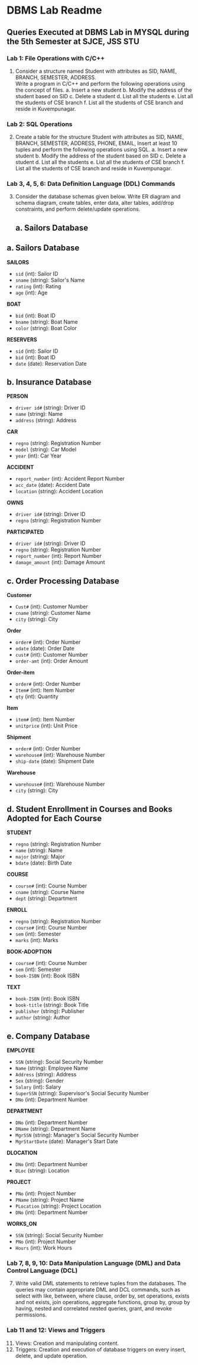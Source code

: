 # DBMS Lab Readme

## Queries Executed at DBMS Lab in MYSQL during the 5th Semester at SJCE, JSS STU

### Lab 1: File Operations with C/C++
1. Consider a structure named Student with attributes as SID, NAME, BRANCH, SEMESTER, ADDRESS.  
   Write a program in C/C++ and perform the following operations using the concept of files.
   a. Insert a new student
   b. Modify the address of the student based on SID
   c. Delete a student
   d. List all the students
   e. List all the students of CSE branch
   f. List all the students of CSE branch and reside in Kuvempunagar.

### Lab 2: SQL Operations
2. Create a table for the structure Student with attributes as SID, NAME, BRANCH, SEMESTER, ADDRESS, PHONE, EMAIL, Insert at least 10 tuples and perform the following operations using SQL.
   a. Insert a new student
   b. Modify the address of the student based on SID
   c. Delete a student
   d. List all the students
   e. List all the students of CSE branch
   f. List all the students of CSE branch and reside in Kuvempunagar.

### Lab 3, 4, 5, 6: Data Definition Language (DDL) Commands
3. Consider the database schemas given below. Write ER diagram and schema diagram, create tables, enter data, alter tables, add/drop constraints, and perform delete/update operations.
   ## a. Sailors Database

## a. Sailors Database

**SAILORS**
- `sid` (int): Sailor ID
- `sname` (string): Sailor's Name
- `rating` (int): Rating
- `age` (int): Age

**BOAT**
- `bid` (int): Boat ID
- `bname` (string): Boat Name
- `color` (string): Boat Color

**RESERVERS**
- `sid` (int): Sailor ID
- `bid` (int): Boat ID
- `date` (date): Reservation Date

## b. Insurance Database

**PERSON**
- `driver id#` (string): Driver ID
- `name` (string): Name
- `address` (string): Address

**CAR**
- `regno` (string): Registration Number
- `model` (string): Car Model
- `year` (int): Car Year

**ACCIDENT**
- `report_number` (int): Accident Report Number
- `acc_date` (date): Accident Date
- `location` (string): Accident Location

**OWNS**
- `driver id#` (string): Driver ID
- `regno` (string): Registration Number

**PARTICIPATED**
- `driver id#` (string): Driver ID
- `regno` (string): Registration Number
- `report_number` (int): Report Number
- `damage_amount` (int): Damage Amount

## c. Order Processing Database

**Customer**
- `Cust#` (int): Customer Number
- `cname` (string): Customer Name
- `city` (string): City

**Order**
- `order#` (int): Order Number
- `odate` (date): Order Date
- `cust#` (int): Customer Number
- `order-amt` (int): Order Amount

**Order-item**
- `order#` (int): Order Number
- `Item#` (int): Item Number
- `qty` (int): Quantity

**Item**
- `item#` (int): Item Number
- `unitprice` (int): Unit Price

**Shipment**
- `order#` (int): Order Number
- `warehouse#` (int): Warehouse Number
- `ship-date` (date): Shipment Date

**Warehouse**
- `warehouse#` (int): Warehouse Number
- `city` (string): City

## d. Student Enrollment in Courses and Books Adopted for Each Course

**STUDENT**
- `regno` (string): Registration Number
- `name` (string): Name
- `major` (string): Major
- `bdate` (date): Birth Date

**COURSE**
- `course#` (int): Course Number
- `cname` (string): Course Name
- `dept` (string): Department

**ENROLL**
- `regno` (string): Registration Number
- `course#` (int): Course Number
- `sem` (int): Semester
- `marks` (int): Marks

**BOOK-ADOPTION**
- `course#` (int): Course Number
- `sem` (int): Semester
- `book-ISBN` (int): Book ISBN

**TEXT**
- `book-ISBN` (int): Book ISBN
- `book-title` (string): Book Title
- `publisher` (string): Publisher
- `author` (string): Author

## e. Company Database

**EMPLOYEE**
- `SSN` (string): Social Security Number
- `Name` (string): Employee Name
- `Address` (string): Address
- `Sex` (string): Gender
- `Salary` (int): Salary
- `SuperSSN` (string): Supervisor's Social Security Number
- `DNo` (int): Department Number

**DEPARTMENT**
- `DNo` (int): Department Number
- `DName` (string): Department Name
- `MgrSSN` (string): Manager's Social Security Number
- `MgrStartDate` (date): Manager's Start Date

**DLOCATION**
- `DNo` (int): Department Number
- `DLoc` (string): Location

**PROJECT**
- `PNo` (int): Project Number
- `PName` (string): Project Name
- `PLocation` (string): Project Location
- `DNo` (int): Department Number

**WORKS_ON**
- `SSN` (string): Social Security Number
- `PNo` (int): Project Number
- `Hours` (int): Work Hours

### Lab 7, 8, 9, 10: Data Manipulation Language (DML) and Data Control Language (DCL)
7. Write valid DML statements to retrieve tuples from the databases. The queries may contain appropriate DML and DCL commands, such as select with like, between, where clause, order by, set operations, exists and not exists, join operations, aggregate functions, group by, group by having, nested and correlated nested queries, grant, and revoke permissions.

### Lab 11 and 12: Views and Triggers
11. Views: Creation and manipulating content.
12. Triggers: Creation and execution of database triggers on every insert, delete, and update operation.
